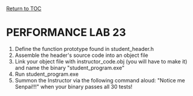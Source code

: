 <a href="https://github.com/CyberTrainingUSAF/05-C-Programming/blob/master/00-Table-of-Contents.md" rel="Return to TOC"> Return to TOC </a>

# PERFORMANCE LAB 23

1. Define the function prototype found in student_header.h
2. Assemble the header's source code into an object file
3. Link your object file with instructor_code.obj (you will have to make it) and name the binary "student_program.exe"
4. Run student_program.exe
5. Summon the Instructor via the following command aloud: "Notice me Senpai!!!" when your binary passes all 30 tests!

